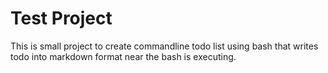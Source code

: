 # Test Project

This is small project to create commandline todo list using bash that writes todo into markdown format near the bash is executing.